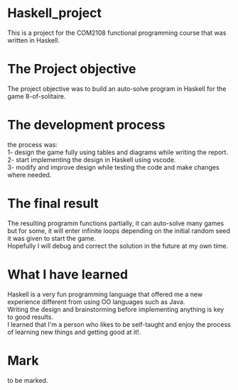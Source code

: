 # Haskell_project
This is a project for the COM2108 functional programming course that was written in Haskell.
# The Project objective
The project objective was to build an auto-solve program in Haskell for the game 8-of-solitaire.  
# The development process
the process was:  
  1- design the game fully using tables and diagrams while writing the report.  
  2- start implementing the design in Haskell using vscode.  
  3- modify and improve design while testing the code and make changes where needed.  
# The final result
The resulting programm functions partially, it can auto-solve many games but for some, it will enter infinite loops depending on the initial random seed it was given to start the game.   
Hopefully I will debug and correct the solution in the future at my own time. 
# What I have learned
Haskell is a very fun programming language that offered me a new experience different from using OO languages such as Java.  
Writing the design and brainstorming before implementing anything is key to good results.  
I learned that I'm a person who likes to be self-taught and enjoy the process of learning new things and getting good at it!.  
# Mark
to be marked.



